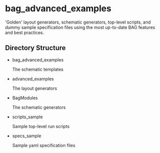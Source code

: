 # bag_advanced_examples
'Golden' layout generators, schematic generators, top-level scripts, and dummy sample specification files using the most up-to-date BAG features and best practices.

## Directory Structure
- bag_advanced_examples
   
   The schematic templates

- advanced_examples

   The layout generators

- BagModules

   The schematic generators

- scripts_sample

   Sample top-level run scripts

- specs_sample

   Sample yaml specification files

